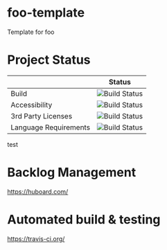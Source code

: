 foo-template
============

Template for foo


Project Status 
============

|         | Status       |
| ------------- |-------------|
| Build         | ![Build Status](https://travis-ci.org/benboeser/foo-template.png?raw=true) |
| Accessibility         | ![Build Status](http://images.sodahead.com/polls/000172630/polls_600px_Stop_sign.svg_2058_261978_answer_1_small.png)|
| 3rd Party Licenses         | ![Build Status](http://images.sodahead.com/polls/000172630/polls_600px_Stop_sign.svg_2058_261978_answer_1_small.png)|
| Language Requirements         | ![Build Status](http://wp1162562.server-he.de/icons-png/Plate-Green-go-48.png) |
test




Backlog Management
============

https://huboard.com/


Automated build & testing
============

https://travis-ci.org/

